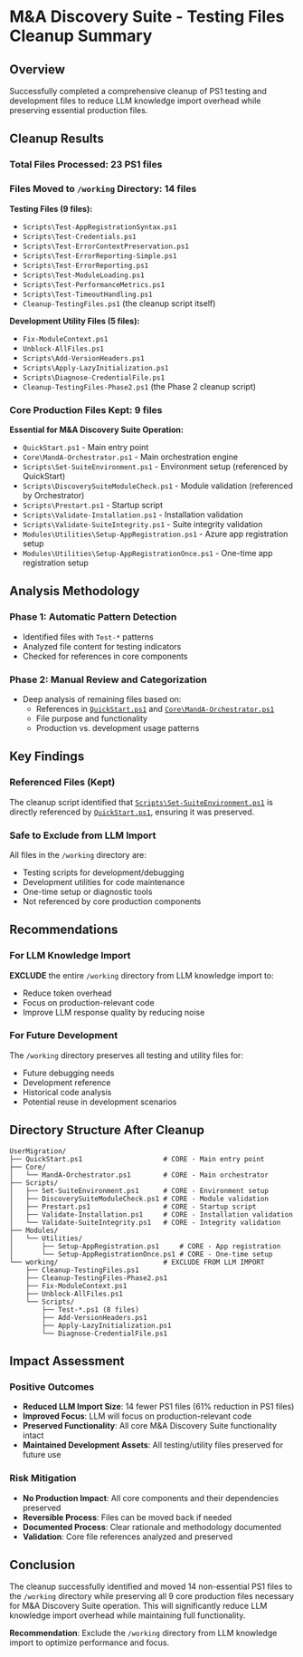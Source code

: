 # M&A Discovery Suite - Testing Files Cleanup Summary

## Overview
Successfully completed a comprehensive cleanup of PS1 testing and development files to reduce LLM knowledge import overhead while preserving essential production files.

## Cleanup Results

### Total Files Processed: 23 PS1 files

### Files Moved to `/working` Directory: 14 files
**Testing Files (9 files):**
- `Scripts\Test-AppRegistrationSyntax.ps1`
- `Scripts\Test-Credentials.ps1`
- `Scripts\Test-ErrorContextPreservation.ps1`
- `Scripts\Test-ErrorReporting-Simple.ps1`
- `Scripts\Test-ErrorReporting.ps1`
- `Scripts\Test-ModuleLoading.ps1`
- `Scripts\Test-PerformanceMetrics.ps1`
- `Scripts\Test-TimeoutHandling.ps1`
- `Cleanup-TestingFiles.ps1` (the cleanup script itself)

**Development Utility Files (5 files):**
- `Fix-ModuleContext.ps1`
- `Unblock-AllFiles.ps1`
- `Scripts\Add-VersionHeaders.ps1`
- `Scripts\Apply-LazyInitialization.ps1`
- `Scripts\Diagnose-CredentialFile.ps1`
- `Cleanup-TestingFiles-Phase2.ps1` (the Phase 2 cleanup script)

### Core Production Files Kept: 9 files
**Essential for M&A Discovery Suite Operation:**
- `QuickStart.ps1` - Main entry point
- `Core\MandA-Orchestrator.ps1` - Main orchestration engine
- `Scripts\Set-SuiteEnvironment.ps1` - Environment setup (referenced by QuickStart)
- `Scripts\DiscoverySuiteModuleCheck.ps1` - Module validation (referenced by Orchestrator)
- `Scripts\Prestart.ps1` - Startup script
- `Scripts\Validate-Installation.ps1` - Installation validation
- `Scripts\Validate-SuiteIntegrity.ps1` - Suite integrity validation
- `Modules\Utilities\Setup-AppRegistration.ps1` - Azure app registration setup
- `Modules\Utilities\Setup-AppRegistrationOnce.ps1` - One-time app registration setup

## Analysis Methodology

### Phase 1: Automatic Pattern Detection
- Identified files with `Test-*` patterns
- Analyzed file content for testing indicators
- Checked for references in core components

### Phase 2: Manual Review and Categorization
- Deep analysis of remaining files based on:
  - References in [`QuickStart.ps1`](QuickStart.ps1:148) and [`Core\MandA-Orchestrator.ps1`](Core/MandA-Orchestrator.ps1:1473)
  - File purpose and functionality
  - Production vs. development usage patterns

## Key Findings

### Referenced Files (Kept)
The cleanup script identified that [`Scripts\Set-SuiteEnvironment.ps1`](Scripts/Set-SuiteEnvironment.ps1) is directly referenced by [`QuickStart.ps1`](QuickStart.ps1:148), ensuring it was preserved.

### Safe to Exclude from LLM Import
All files in the `/working` directory are:
- Testing scripts for development/debugging
- Development utilities for code maintenance
- One-time setup or diagnostic tools
- Not referenced by core production components

## Recommendations

### For LLM Knowledge Import
**EXCLUDE** the entire `/working` directory from LLM knowledge import to:
- Reduce token overhead
- Focus on production-relevant code
- Improve LLM response quality by reducing noise

### For Future Development
The `/working` directory preserves all testing and utility files for:
- Future debugging needs
- Development reference
- Historical code analysis
- Potential reuse in development scenarios

## Directory Structure After Cleanup

```
UserMigration/
├── QuickStart.ps1                    # CORE - Main entry point
├── Core/
│   └── MandA-Orchestrator.ps1        # CORE - Main orchestrator
├── Scripts/
│   ├── Set-SuiteEnvironment.ps1      # CORE - Environment setup
│   ├── DiscoverySuiteModuleCheck.ps1 # CORE - Module validation
│   ├── Prestart.ps1                  # CORE - Startup script
│   ├── Validate-Installation.ps1     # CORE - Installation validation
│   └── Validate-SuiteIntegrity.ps1   # CORE - Integrity validation
├── Modules/
│   └── Utilities/
│       ├── Setup-AppRegistration.ps1     # CORE - App registration
│       └── Setup-AppRegistrationOnce.ps1 # CORE - One-time setup
└── working/                          # EXCLUDE FROM LLM IMPORT
    ├── Cleanup-TestingFiles.ps1
    ├── Cleanup-TestingFiles-Phase2.ps1
    ├── Fix-ModuleContext.ps1
    ├── Unblock-AllFiles.ps1
    └── Scripts/
        ├── Test-*.ps1 (8 files)
        ├── Add-VersionHeaders.ps1
        ├── Apply-LazyInitialization.ps1
        └── Diagnose-CredentialFile.ps1
```

## Impact Assessment

### Positive Outcomes
- **Reduced LLM Import Size**: 14 fewer PS1 files (61% reduction in PS1 files)
- **Improved Focus**: LLM will focus on production-relevant code
- **Preserved Functionality**: All core M&A Discovery Suite functionality intact
- **Maintained Development Assets**: All testing/utility files preserved for future use

### Risk Mitigation
- **No Production Impact**: All core components and their dependencies preserved
- **Reversible Process**: Files can be moved back if needed
- **Documented Process**: Clear rationale and methodology documented
- **Validation**: Core file references analyzed and preserved

## Conclusion

The cleanup successfully identified and moved 14 non-essential PS1 files to the `/working` directory while preserving all 9 core production files necessary for M&A Discovery Suite operation. This will significantly reduce LLM knowledge import overhead while maintaining full functionality.

**Recommendation**: Exclude the `/working` directory from LLM knowledge import to optimize performance and focus.
